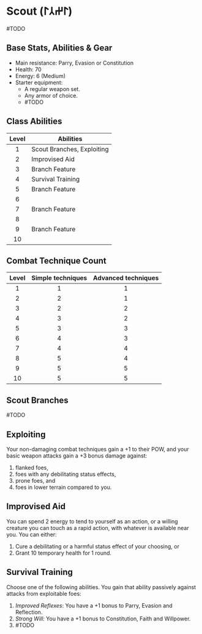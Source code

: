 # Scout (𐰃𐰔𐰲𐰃)
#TODO 

## Base Stats, Abilities & Gear
* Main resistance: Parry, Evasion or Constitution
* Health: 70
* Energy: 6 (Medium)
* Starter equipment:
    * A regular weapon set.
    * Any armor of choice.
    * #TODO 

## Class Abilities
Level | Abilities
:---: | ---
1 | Scout Branches, Exploiting
2 | Improvised Aid
3 | Branch Feature
4 | Survival Training
5 | Branch Feature
6 | 
7 | Branch Feature
8 | 
9 | Branch Feature
10| 


## Combat Technique Count
Level | Simple techniques | Advanced techniques
:---: | :---: | :---:
1 |1|1
2 |2|1
3 |2|2
4 |3|2
5 |3|3
6 |4|3
7 |4|4
8 |5|4
9 |5|5
10|5|5


## Scout Branches
#TODO 

## Exploiting
Your non-damaging combat techniques gain a +1 to their POW, and your basic weapon attacks gain a +3 bonus damage against:
1. flanked foes,
2. foes with any debilitating status effects, 
3. prone foes, and
4. foes in lower terrain compared to you.

## Improvised Aid
You can spend 2 energy to tend to yourself as an action, or a willing creature you can touch as a rapid action, with whatever is available near you. You can either:
1. Cure a debilitating or a harmful status effect of your choosing, or
2. Grant 10 temporary health for 1 round. 

## Survival Training
Choose one of the following abilities. You gain that ability passively against attacks from exploitable foes:
1. *Improved Reflexes*: You have a +1 bonus to Parry, Evasion and Reflection.
2. *Strong Will:* You have a +1 bonus to Constitution, Faith and Willpower.
3. #TODO 

